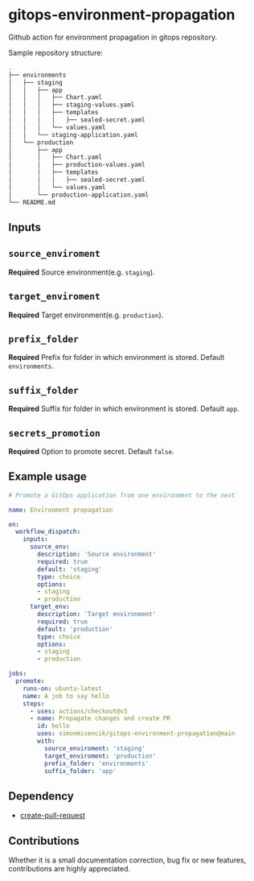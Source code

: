 # gitops-environment-propagation

Github action for environment propagation in gitops repository.

Sample repository structure:
``` bash
.
├── environments
│   ├── staging
│   │   ├── app
│   │   │   ├── Chart.yaml
│   │   │   ├── staging-values.yaml
│   │   │   ├── templates
│   │   │   │   ├── sealed-secret.yaml
│   │   │   └── values.yaml
│   │   └── staging-application.yaml
│   └── production
│       ├── app
│       │   ├── Chart.yaml
│       │   ├── production-values.yaml
│       │   ├── templates
│       │   │   ├── sealed-secret.yaml
│       │   └── values.yaml
│       └── production-application.yaml
└── README.md
```

## Inputs

## `source_enviroment`

**Required** Source environment(e.g. `staging`).

## `target_enviroment`

**Required** Target environment(e.g. `production`).

## `prefix_folder`

**Required** Prefix for folder in which environment is stored. Default `environments`.

## `suffix_folder`

**Required** Suffix for folder in which environment is stored. Default `app`.

## `secrets_promotion`

**Required** Option to promote secret. Default `false`.

## Example usage

``` yaml
# Promote a GitOps application from one environment to the next

name: Environment propagation

on:
  workflow_dispatch:
    inputs:
      source_env:
        description: 'Source environment'
        required: true
        default: 'staging' 
        type: choice
        options:
        - staging
        - production
      target_env:
        description: 'Target environment'
        required: true
        default: 'production' 
        type: choice
        options:
        - staging
        - production

jobs:
  promote:
    runs-on: ubuntu-latest
    name: A job to say hello
    steps:
      - uses: actions/checkout@v3
      - name: Propagate changes and create PR
        id: hello
        uses: simonmisencik/gitops-environment-propagation@main
        with:
          source_enviroment: 'staging'
          target_enviroment: 'production'
          prefix_folder: 'environments'
          suffix_folder: 'app'

```
## Dependency

- [create-pull-request](https://github.com/peter-evans/create-pull-request)

## Contributions

Whether it is a small documentation correction, bug fix or new features, contributions are highly appreciated.
